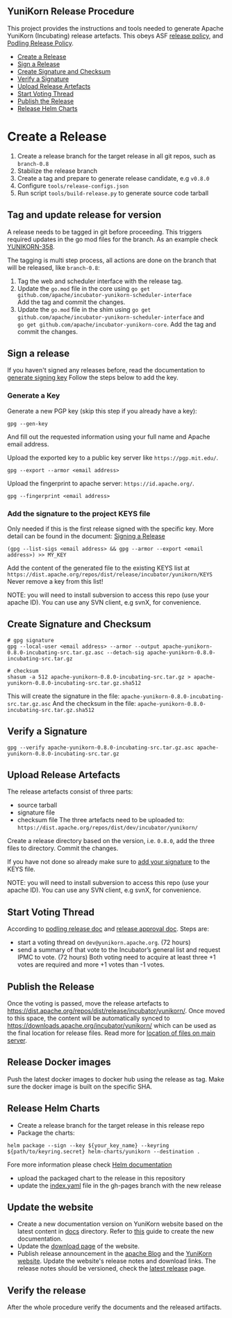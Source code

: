 YuniKorn Release Procedure
----

This project provides the instructions and tools needed to generate Apache YuniKorn (Incubating) release artefacts. This obeys ASF [release policy](http://www.apache.org/legal/release-policy.html), and [Podling Release Policy](https://incubator.apache.org/policy/incubation.html#releases).

* [Create a Release](#Create-a-Release)
* [Sign a Release](#Sign-a-release)
* [Create Signature and Checksum](#Create-Signature-and-Checksum)
* [Verify a Signature](#Verify-a-Signature)
* [Upload Release Artefacts](#Upload-Release-Artefacts)
* [Start Voting Thread](#Start-Voting-Thread)
* [Publish the Release](#Publish-the-Release)
* [Release Helm Charts](#Release-Helm-Charts)

# Create a Release
1. Create a release branch for the target release in all git repos, such as `branch-0.8`
2. Stabilize the release branch
3. Create a tag and prepare to generate release candidate, e.g `v0.8.0`
4. Configure `tools/release-configs.json`
5. Run script `tools/build-release.py` to generate source code tarball

## Tag and update release for version
A release needs to be tagged in git before proceeding. This triggers required updates in the go mod files for the branch.
As an example check [YUNIKORN-358](https://issues.apache.org/jira/browse/YUNIKORN-358).

The tagging is multi step process, all actions are done on the branch that will be released, like `branch-0.8`:
1. Tag the web and scheduler interface with the release tag.
2. Update the `go.mod` file in the core using `go get github.com/apache/incubator-yunikorn-scheduler-interface`  
Add the tag and commit the changes.
3. Update the `go.mod` file in the shim using `go get github.com/apache/incubator-yunikorn-scheduler-interface` and  
`go get github.com/apache/incubator-yunikorn-core`. Add the tag and commit the changes.
## Sign a release
If you haven't signed any releases before, read the documentation to [generate signing key](https://infra.apache.org/openpgp.html#generate-key)
Follow the steps below to add the key.

### Generate a Key
Generate a new PGP key (skip this step if you already have a key):
```shell script
gpg --gen-key
```
And fill out the requested information using your full name and Apache email address.

Upload the exported key to a public key server like `https://pgp.mit.edu/`.
```shell script
gpg --export --armor <email address>
```

Upload the fingerprint to apache server: `https://id.apache.org/`.
```shell script
gpg --fingerprint <email address>
```

### Add the signature to the project KEYS file
Only needed if this is the first release signed with the specific key.
More detail can be found in the document: [Signing a Release](https://infra.apache.org/release-signing.html#keys-policy)
```shell script
(gpg --list-sigs <email address> && gpg --armor --export <email address>) >> MY_KEY
```
Add the content of the generated file to the existing KEYS list at `https://dist.apache.org/repos/dist/release/incubator/yunikorn/KEYS`
Never remove a key from this list!

NOTE: you will need to install subversion to access this repo (use your apache ID). You can use any SVN client, e.g svnX, for convenience.

## Create Signature and Checksum
```shell script
# gpg signature
gpg --local-user <email address> --armor --output apache-yunikorn-0.8.0-incubating-src.tar.gz.asc --detach-sig apache-yunikorn-0.8.0-incubating-src.tar.gz

# checksum
shasum -a 512 apache-yunikorn-0.8.0-incubating-src.tar.gz > apache-yunikorn-0.8.0-incubating-src.tar.gz.sha512
```

This will create the signature in the file: `apache-yunikorn-0.8.0-incubating-src.tar.gz.asc`
And the checksum in the file: `apache-yunikorn-0.8.0-incubating-src.tar.gz.sha512`

## Verify a Signature
```shell script
gpg --verify apache-yunikorn-0.8.0-incubating-src.tar.gz.asc apache-yunikorn-0.8.0-incubating-src.tar.gz
```

## Upload Release Artefacts
The release artefacts consist of three parts:
* source tarball
* signature file
* checksum file
The three artefacts need to be uploaded to: `https://dist.apache.org/repos/dist/dev/incubator/yunikorn/` 

Create a release directory based on the version, i.e. `0.8.0`, add the three files to directory.
Commit the changes.

If you have not done so already make sure to [add your signature](#add-the-signature-to-the-project-keys-file) to the KEYS file.

NOTE: you will need to install subversion to access this repo (use your apache ID). You can use any SVN client, e.g svnX, for convenience.


## Start Voting Thread

According to [podling release doc](https://incubator.apache.org/policy/incubation.html#releases) and [release approval doc](http://www.apache.org/legal/release-policy.html#release-approval). Steps are:
- start a voting thread on `dev@yunikorn.apache.org`. (72 hours)
- send a summary of that vote to the Incubator’s general list and request IPMC to vote. (72 hours)
Both voting need to acquire at least three +1 votes are required and more +1 votes than -1 votes.

## Publish the Release

Once the voting is passed, move the release artefacts to https://dist.apache.org/repos/dist/release/incubator/yunikorn/. 
Once moved to this space, the content will be automatically synced to https://downloads.apache.org/incubator/yunikorn/ which can be used as the final location for release files.
Read more for [location of files on main server](https://infra.apache.org/mirrors#location).

## Release Docker images

Push the latest docker images to docker hub using the release as tag. Make sure the docker image is built on the specific SHA.

## Release Helm Charts

- Create a release branch for the target release in this release repo
- Package the charts: 
```shell script
helm package --sign --key ${your_key_name} --keyring ${path/to/keyring.secret} helm-charts/yunikorn --destination .
```
Fore more information please check [Helm documentation](https://helm.sh/docs/topics/provenance/)
- upload the packaged chart to the release in this repository
- update the [index.yaml](https://github.com/apache/incubator-yunikorn-release/blob/gh-pages/index.yaml) file in the gh-pages branch with the new release

## Update the website

- Create a new documentation version on YuniKorn website based on the latest content in [docs](https://github.com/apache/incubator-yunikorn-site/tree/master/docs) directory. Refer to [this](https://github.com/apache/incubator-yunikorn-site/tree/master#release-a-new-version) guide to create the new documentation. 
- Update the [download page](http://yunikorn.apache.org/community/download) of the website.
- Publish release announcement in the [apache Blog](https://blogs.apache.org/yunikorn/) and the [YuniKorn website](http://yunikorn.apache.org).
Update the website's release notes and download links.
The release notes should be versioned, check the [latest release](http://yunikorn.apache.org/docs/get_started/release_notes/) page.

## Verify the release

After the whole procedure verify the documents and the released artifacts.
